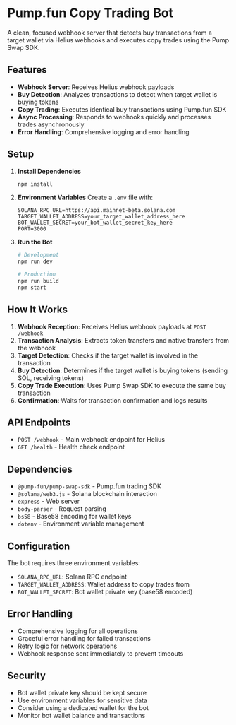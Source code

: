 # Pump.fun Copy Trading Bot

A clean, focused webhook server that detects buy transactions from a target wallet via Helius webhooks and executes copy trades using the Pump Swap SDK.

## Features

- **Webhook Server**: Receives Helius webhook payloads
- **Buy Detection**: Analyzes transactions to detect when target wallet is buying tokens
- **Copy Trading**: Executes identical buy transactions using Pump.fun SDK
- **Async Processing**: Responds to webhooks quickly and processes trades asynchronously
- **Error Handling**: Comprehensive logging and error handling

## Setup

1. **Install Dependencies**
   ```bash
   npm install
   ```

2. **Environment Variables**
   Create a `.env` file with:
   ```
   SOLANA_RPC_URL=https://api.mainnet-beta.solana.com
   TARGET_WALLET_ADDRESS=your_target_wallet_address_here
   BOT_WALLET_SECRET=your_bot_wallet_secret_key_here
   PORT=3000
   ```

3. **Run the Bot**
   ```bash
   # Development
   npm run dev
   
   # Production
   npm run build
   npm start
   ```

## How It Works

1. **Webhook Reception**: Receives Helius webhook payloads at `POST /webhook`
2. **Transaction Analysis**: Extracts token transfers and native transfers from the webhook
3. **Target Detection**: Checks if the target wallet is involved in the transaction
4. **Buy Detection**: Determines if the target wallet is buying tokens (sending SOL, receiving tokens)
5. **Copy Trade Execution**: Uses Pump Swap SDK to execute the same buy transaction
6. **Confirmation**: Waits for transaction confirmation and logs results

## API Endpoints

- `POST /webhook` - Main webhook endpoint for Helius
- `GET /health` - Health check endpoint

## Dependencies

- `@pump-fun/pump-swap-sdk` - Pump.fun trading SDK
- `@solana/web3.js` - Solana blockchain interaction
- `express` - Web server
- `body-parser` - Request parsing
- `bs58` - Base58 encoding for wallet keys
- `dotenv` - Environment variable management

## Configuration

The bot requires three environment variables:

- `SOLANA_RPC_URL`: Solana RPC endpoint
- `TARGET_WALLET_ADDRESS`: Wallet address to copy trades from
- `BOT_WALLET_SECRET`: Bot wallet private key (base58 encoded)

## Error Handling

- Comprehensive logging for all operations
- Graceful error handling for failed transactions
- Retry logic for network operations
- Webhook response sent immediately to prevent timeouts

## Security

- Bot wallet private key should be kept secure
- Use environment variables for sensitive data
- Consider using a dedicated wallet for the bot
- Monitor bot wallet balance and transactions